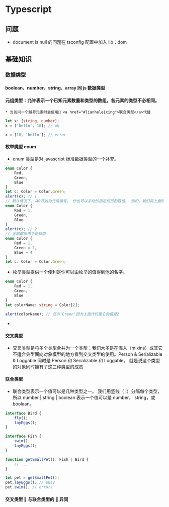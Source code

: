 # Typescript

## 问题

* document is null 的问题在 tsconfig 配置中加入 lib：dom

## 基础知识

### 数据类型

#### boolean、number、string、array 同 js 数据类型

#### 元组类型：允许表示一个已知元素数量和类型的数组，各元素的类型不必相同。

    * 当访问一个越界元素时会使用 <a href="#lianheleixing">联合类型</a>代替

```ts
let x: [string, number];
x = ['hello', 10]; // ok

x = [10, 'hello']; // error
```

#### 枚举类型 enum

* enum 类型是对 javascript 标准数据类型的一个补充。

```ts
enum Color {
    Red,
    Green,
    Blue
}
let c: Color = Color.Green;
alert(c); // 1
// 默认情况下，从0开始为元素编号。 你也可以手动的指定成员的数值。 例如，我们将上面的例子改成从 1开始编号：
enum Color {
    Red = 1,
    Green,
    Blue
}
alert(c); // 2
// 全部都采用手动赋值
enum Color {
    Red = 1,
    Green = 2,
    Blue = 4
}
let c: Color = Color.Green;
```

* 枚举类型提供一个便利是你可以由枚举的值得到他的名字。

```ts
enum Color {
    Red = 1,
    Green,
    Blue
}
let colorName: string = Color[2];

alert(colorName); // 显示'Green'因为上面代码里它的值是2
```

*

#### 交叉类型

* 交叉类型是将多个类型合并为一个类型；我们大多是在混入（mixins）或其它不适合典型面向对象模型的地方看到交叉类型的使用。Person & Serializable & Loggable 同时是 Person 和 Serializable 和 Loggable。 就是说这个类型的对象同时拥有了这三种类型的成员

#### <h4 id="lianheleixing">联合类型</h4>

* 联合类型表示一个值可以是几种类型之一。 我们用竖线（ |）分隔每个类型，所以 number | string | boolean 表示一个值可以是 number， string，或 boolean。

```ts
interface Bird {
    fly();
    layEggs();
}

interface Fish {
    swim();
    layEggs();
}

function getSmallPet(): Fish | Bird {
    // ...
}

let pet = getSmallPet();
pet.layEggs(); // okay
pet.swim(); // errors
```

#### 交叉类型  与联合类型的  异同
